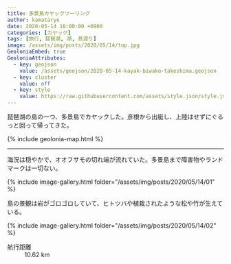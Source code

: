 ```yaml
---
title: 多景島カヤックツーリング
author: kamataryo
date: 2020-05-14 10:00:00 +0900
categories: [カヤック]
tags: [旅行, 琵琶湖, 湖, 島渡り]
image: /assets/img/posts/2020/05/14/top.jpg
GeoloniaEmbed: true
GeoloniaAttributes:
  - key: geojson
    value: /assets/geojson/2020-05-14-kayak-biwako-takeshima.geojson
  - key: cluster
    value: off
  - key: style
    value: https://raw.githubusercontent.com/assets/style.json/style.json
---
```


琵琶湖の島の一つ、多景島でカヤックした。彦根から出艇し、上陸はせずにぐるっと回って帰ってきた。

{% include geolonia-map.html %}

---

海況は穏やかで、オオフサモの切れ端が流れていた。多景島まで障害物やランドマークは一切ない。

{% include image-gallery.html folder="/assets/img/posts/2020/05/14/01" %}

島の景観は岩がゴロゴロしていて、ヒトツバや植栽されたような松や竹が生えている。

{% include image-gallery.html folder="/assets/img/posts/2020/05/14/02" %}
<dl>
  <dt>航行距離</dt><dd>10.62 km</dd>
</dl>
